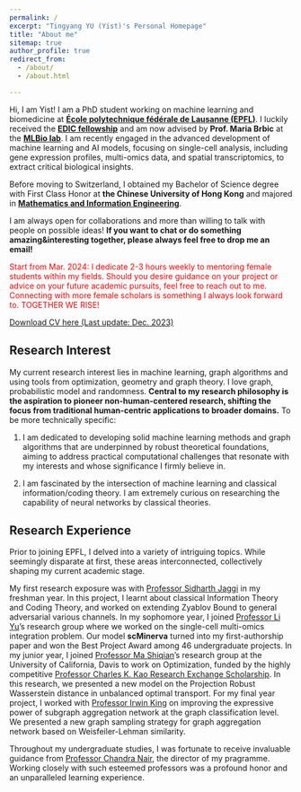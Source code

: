 ```yaml
---
permalink: /
excerpt: "Tingyang YU (Yist)'s Personal Homepage"
title: "About me"
sitemap: true
author_profile: true
redirect_from: 
  - /about/
  - /about.html

---
```


Hi, I am Yist! I am a PhD student working on machine learning and biomedicine at [**École polytechnique fédérale de Lausanne (EPFL)**](https://www.epfl.ch/about/). I luckily received the [**EDIC fellowship**](https://www.epfl.ch/education/phd/edic-computer-and-communication-sciences/edic-for-phd-students/) and am now advised by **Prof. Maria Brbic** at the [**MLBio lab**](https://brbiclab.epfl.ch/). I am recently engaged in the advanced development of machine learning and AI models, focusing on single-cell analysis, including gene expression profiles, multi-omics data, and spatial transcriptomics, to extract critical biological insights.

Before moving to Switzerland, I obtained my Bachelor of Science degree with First Class Honor at **the Chinese University of Hong Kong** and majored in [**Mathematics and Information Engineering**](https://www.ie.cuhk.edu.hk/programmes/bsc-in-mieg/). 

I am always open for collaborations and more than willing to talk with people on possible ideas! **If you want to chat or do something amazing&interesting together, please always feel free to drop me an email!**

<p style="color:red;">
  Start from Mar. 2024: I dedicate 2-3 hours weekly to mentoring female students within my fields. Should you desire guidance on your project or advice on your future academic pursuits, feel free to reach out to me. Connecting with more female scholars is something I always look forward to. TOGETHER WE RISE!
</p>


[Download CV here (Last update: Dec. 2023)](https://YistYU.github.io/files/CV.pdf)

## Research Interest 

My current research interest lies in machine learning, graph algorithms and using tools from optimization, geometry and graph theory. I love graph, probabilistic model and randomness. **Central to my research philosophy is the aspiration to pioneer non-human-centered research, shifting the focus from traditional human-centric applications to broader domains.** To be more technically specific: 

1. I am dedicated to developing solid machine learning methods and graph algorithms that are underpinned by robust theoretical foundations, aiming to address practical computational challenges that resonate with my interests and whose significance I firmly believe in.

2. I am fascinated by the intersection of machine learning and classical information/coding theory. I am extremely curious on researching the capability of neural networks by classical theories.


## Research Experience

Prior to joining EPFL, I delved into a variety of intriguing topics. While seemingly disparate at first, these areas interconnected, collectively shaping my current academic stage. 

My first research exposure was with [Professor Sidharth Jaggi](https://research-information.bris.ac.uk/en/persons/sidharth-sid-jaggi) in my freshman year. In this project, I learnt about classical Information Theory and Coding Theory, and worked on extending Zyablov Bound to general adversarial various channels. In my sophomore year, I joined [Professor Li Yu](https://liyu95.com/)’s research group where we worked on the single-cell multi-omics integration problem. Our model **scMinerva** turned into my first-authorship paper and won the Best Project Award among 46 undergraduate projects. In my junior year, I joined [Professor Ma Shiqian](https://sqma.rice.edu/)’s research group at the University of California, Davis to work on Optimization, funded by the highly competitive [Professor Charles K. Kao Research Exchange Scholarship](https://www.erg.cuhk.edu.hk/erg/ResearchExchangeScheme). In this research, we presented a new model on the Projection Robust Wasserstein distance in unbalanced optimal transport. For my final year project, I worked with [Professor Irwin King](https://www.cse.cuhk.edu.hk/irwin.king/home) on improving the expressive power of subgraph aggregation network at the graph classification level. We presented a new graph sampling strategy for graph aggregation network based on Weisfeiler-Lehman similarity. 

Throughout my undergraduate studies, I was fortunate to receive invaluable guidance from [Professor Chandra Nair](http://chandra.ie.cuhk.edu.hk/), the director of my pragramme. Working closely with such esteemed professors was a profound honor and an unparalleled learning experience.

